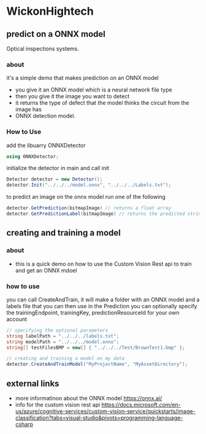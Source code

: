 # WickonHightech

## predict on a ONNX model
Optical inspections systems.

### about
it's a simple demo that makes prediction on an ONNX model
 - you give it an ONNX model which is a neural network file type
 - then you give it the image you want to detect
 - it returns the type of defect that the model thinks the circuit from the image has
 - ONNX detection model.

### How to Use

add the libuarry ONNXDetector
```C#
using ONNXDetector;
```

initialize the detector in main and call init
```C#
Detector detector = new Detector();
detector.Init("../../../model.onnx", "../../../Labels.txt");
```

to predict an image on the onnx model run one of the following
```C#
detector.GetPrediction(bitmapImage) // returns a float array
detector.GetPredictionLabel(bitmapImage) // returns the predicted string label
```

## creating and training a model

### about

 - this is a quick demo on how to use the Custom Vision Rest api to train and get an ONNX mdoel

### how to use
you can call CreateAndTrain, it will make a folder with an ONNX model and a labels file that you can then use in the Prediction
you can optionally specify the trainingEndpoint, trainingKey, predictionResourceId for your own account

```C#
// specifying the optional parameters
string labelPath = "../../../labels.txt";
string modelPath = "../../../model.onnx";
string[] testFilesBMP = new[] { "../../../Test/BrownTest1.bmp" };

// creating and training a model on my data
detector.CreateAndTrainModel("MyProjectName", "MyAssetDirectory");
```

## external links

- more informatinon about the ONNX model https://onnx.ai/
- info for the custom vision rest api https://docs.microsoft.com/en-us/azure/cognitive-services/custom-vision-service/quickstarts/image-classification?tabs=visual-studio&pivots=programming-language-csharp
